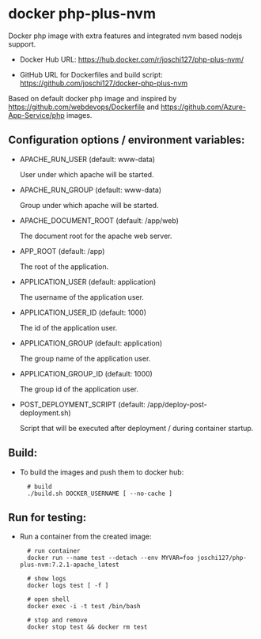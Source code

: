 docker php-plus-nvm
===================

Docker php image with extra features and integrated nvm based nodejs
support.

* Docker Hub URL:
  https://hub.docker.com/r/joschi127/php-plus-nvm/

* GitHub URL for Dockerfiles and build script:
  https://github.com/joschi127/docker-php-plus-nvm

Based on default docker php image and inspired by
https://github.com/webdevops/Dockerfile and
https://github.com/Azure-App-Service/php images.


Configuration options / environment variables:
----------------------------------------------

* APACHE_RUN_USER (default: www-data)

  User under which apache will be started.
  

* APACHE_RUN_GROUP (default: www-data)

  Group under which apache will be started.


* APACHE_DOCUMENT_ROOT (default: /app/web)

  The document root for the apache web server.


* APP_ROOT (default: /app)

  The root of the application.


* APPLICATION_USER (default: application)

  The username of the application user.


* APPLICATION_USER_ID (default: 1000)

  The id of the application user.


* APPLICATION_GROUP (default: application)

  The group name of the application user.


* APPLICATION_GROUP_ID (default: 1000)

  The group id of the application user.


* POST_DEPLOYMENT_SCRIPT (default: /app/deploy-post-deployment.sh)

  Script that will be executed after deployment / during container
  startup.


Build:
------

* To build the images and push them to docker hub:

        # build
        ./build.sh DOCKER_USERNAME [ --no-cache ]


Run for testing:
----------------

* Run a container from the created image:

        # run container
        docker run --name test --detach --env MYVAR=foo joschi127/php-plus-nvm:7.2.1-apache_latest

        # show logs
        docker logs test [ -f ]

        # open shell
        docker exec -i -t test /bin/bash

        # stop and remove
        docker stop test && docker rm test
